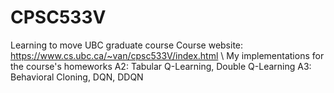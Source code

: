 # CPSC533V
Learning to move UBC graduate course 
Course website: https://www.cs.ubc.ca/~van/cpsc533V/index.html \\
My implementations for the course's homeworks
A2: Tabular Q-Learning, Double Q-Learning 
A3: Behavioral Cloning, DQN, DDQN
